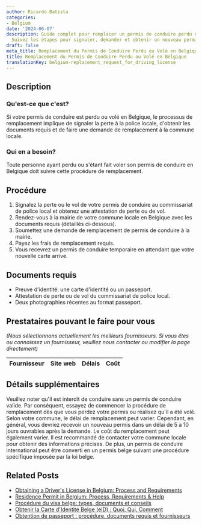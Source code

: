 ```yaml
---
author: Ricardo Batista
categories:
- Belgium
date: '2024-06-07'
description: Guide complet pour remplacer un permis de conduire perdu ou volé en Belgique.
  Suivez les étapes pour signaler, demander et obtenir un nouveau permis.
draft: false
meta_title: Remplacement du Permis de Conduire Perdu ou Volé en Belgique
title: Remplacement du Permis de Conduire Perdu ou Volé en Belgique
translationKey: belgium-replacement_request_for_driving_license
---
```


## Description
### Qu'est-ce que c'est?
Si votre permis de conduire est perdu ou volé en Belgique, le processus de remplacement implique de signaler la perte à la police locale, d'obtenir les documents requis et de faire une demande de remplacement à la commune locale.

### Qui en a besoin?
Toute personne ayant perdu ou s'étant fait voler son permis de conduire en Belgique doit suivre cette procédure de remplacement.

## Procédure
1. Signalez la perte ou le vol de votre permis de conduire au commissariat de police local et obtenez une attestation de perte ou de vol.
2. Rendez-vous à la mairie de votre commune locale en Belgique avec les documents requis (détaillés ci-dessous).
3. Soumettez une demande de remplacement de permis de conduire à la mairie.
4. Payez les frais de remplacement requis.
5. Vous recevrez un permis de conduire temporaire en attendant que votre nouvelle carte arrive.

## Documents requis
- Preuve d'identité: une carte d'identité ou un passeport.
- Attestation de perte ou de vol du commissariat de police local.
- Deux photographies récentes au format passeport.

## Prestataires pouvant le faire pour vous

_(Nous sélectionnons actuellement les meilleurs fournisseurs. Si vous êtes ou connaissez un fournisseur, veuillez nous contacter ou modifier la page directement)_

| Fournisseur     |     Site web    |     Délais       |       Coût       |
| :-------------: | :-------------: |  :-------------: | :-------------: |

## Détails supplémentaires

Veuillez noter qu'il est interdit de conduire sans un permis de conduire valide. Par conséquent, essayez de commencer la procédure de remplacement dès que vous perdez votre permis ou réalisez qu'il a été volé. Selon votre commune, le délai de remplacement peut varier. Cependant, en général, vous devriez recevoir un nouveau permis dans un délai de 5 à 10 jours ouvrables après la demande. Le coût du remplacement peut également varier. Il est recommandé de contacter votre commune locale pour obtenir des informations précises. De plus, un permis de conduire international peut être converti en un permis belge suivant une procédure spécifique imposée par la loi belge.
## Related Posts

- [Obtaining a Driver's License in Belgium: Process and Requirements](https://tramitit.com/fr/guides/belgium/demande_de_permis_de_conduire/)
- [Residence Permit in Belgium: Process, Requirements & Help](https://tramitit.com/fr/guides/belgium/demande_de_titre_de_sejour/)
- [Procédure du visa belge: types, documents et conseils](https://tramitit.com/fr/guides/belgium/demande_de_visa/)
- [Obtenir la Carte d'Identité Belge (eID) : Quoi, Qui, Comment](https://tramitit.com/fr/guides/belgium/demande_de_carte_didentite/)
- [Obtention de passeport : procédure, documents requis et fournisseurs](https://tramitit.com/fr/guides/belgium/demande_de_passeport/)